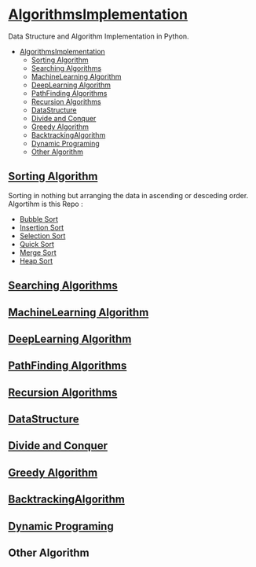 # [AlgorithmsImplementation](/ALGORITHM.md)

Data Structure and Algorithm Implementation in Python.

- [AlgorithmsImplementation](#algorithmsimplementation)
  - [Sorting Algorithm](#sorting-algorithm)
  - [Searching Algorithms](#searching-algorithms)
  - [MachineLearning Algorithm](#machinelearning-algorithm)
  - [DeepLearning Algorithm](#deeplearning-algorithm)
  - [PathFinding Algorithms](#pathfinding-algorithms)
  - [Recursion Algorithms](#recursion-algorithms)
  - [DataStructure](#datastructure)
  - [Divide and Conquer](#divide-and-conquer)
  - [Greedy Algorithm](#greedy-algorithm)
  - [BacktrackingAlgorithm](#backtrackingalgorithm)
  - [Dynamic Programing](#dynamic-programing)
  - [Other Algorithm](#other-algorithm)

## [Sorting Algorithm](/Sorting%20Algorithms/README.md)

Sorting in nothing but arranging the data in ascending or desceding order.
Algortihm is this Repo :

- [Bubble Sort](/Sorting%20Algorithms/bubble_sort.py)
- [Insertion Sort](/Sorting%20Algorithms/insertion_sort.py)
- [Selection Sort](/Sorting%20Algorithms/selection_sort.py)
- [Quick Sort](Sorting%20Algorithms/quick_sort.py)
- [Merge Sort](Sorting%20Algorithms/merge_sort.py)
- [Heap Sort](Sorting%20Algorithms/heap_sort.py)

## [Searching Algorithms](/Searching%20Algorithms/README.md)

## [MachineLearning Algorithm](/Machine%20Learning%20Algorithm/README.md)

## [DeepLearning Algorithm](/Deep%20Learning%20Algorithms/README.md)

## [PathFinding Algorithms](/Path%20Finding%20Algorithms/README.md)

## [Recursion Algorithms](/Recursion%20Algorithm/README.md)

## [DataStructure](/Data%20Structure/README.md)

## [Divide and Conquer](/Divide%20and%20conquer/README.md)

## [Greedy Algorithm](/Greedy%20Algorithms/README.md)

## [BacktrackingAlgorithm](/BackTracking%20Algorithm/README.md)

## [Dynamic Programing](/Dynamic%20Programing/README.md)

## Other Algorithm

